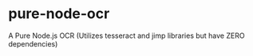 # pure-node-ocr
A Pure Node.js OCR (Utilizes tesseract and jimp libraries but have ZERO dependencies)
